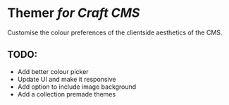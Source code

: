 # Themer *for Craft CMS*
Customise the colour preferences of the clientside aesthetics of the CMS.

## TODO:
- Add better colour picker
- Update UI and make it responsive
- Add option to include image background
- Add a collection premade themes
